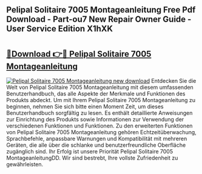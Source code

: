 ## Pelipal Solitaire 7005 Montageanleitung Free Pdf Download - Part-ou7 New Repair Owner Guide - User Service Edition X1hXK

# <h2><a href="http://df7lgab.blite.top/?on=Pelipal+Solitaire+7005+Montageanleitung">🔗Download 👉🔴 Pelipal Solitaire 7005 Montageanleitung</a></h2>

[![Pelipal Solitaire 7005 Montageanleitung new download](https://i.imgur.com/lujVjoI.png)](http://df7lgab.blite.top/?on=Pelipal+Solitaire+7005+Montageanleitung)
Entdecken Sie die Welt von Pelipal Solitaire 7005 Montageanleitung mit diesem umfassenden Benutzerhandbuch, das alle Aspekte der Merkmale und Funktionen des Produkts abdeckt. Um mit Ihrem Pelipal Solitaire 7005 Montageanleitung zu beginnen, nehmen Sie sich bitte einen Moment Zeit, um dieses Benutzerhandbuch sorgfältig zu lesen. Es enthält detaillierte Anweisungen zur Einrichtung des Produkts sowie Informationen zur Verwendung der verschiedenen Funktionen und Funktionen. Zu den erweiterten Funktionen von Pelipal Solitaire 7005 Montageanleitung gehören Echtzeitüberwachung, Sprachbefehle, anpassbare Warnungen und Kompatibilität mit mehreren Geräten, die alle über die schlanke und benutzerfreundliche Oberfläche zugänglich sind. Ihr Erfolg ist unsere Priorität Pelipal Solitaire 7005 MontageanleitungDD. Wir sind bestrebt, Ihre vollste Zufriedenheit zu gewährleisten.
